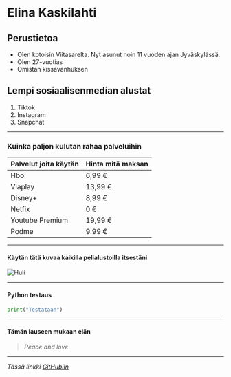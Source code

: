 # Elina Kaskilahti #

## Perustietoa ##
* Olen kotoisin Viitasarelta. Nyt asunut noin 11 vuoden ajan Jyväskylässä.
* Olen 27-vuotias
* Omistan kissavanhuksen


## Lempi sosiaalisenmedian alustat ##

1. Tiktok
2. Instagram
3. Snapchat

---

### Kuinka paljon kulutan rahaa palveluihin ###

| **Palvelut joita käytän**      | **Hinta mitä maksan**  |
|-----------|------|
| Hbo | 6,99 €   |
| Viaplay | 13,99 €   |
| Disney+ | 8,99 €   |
| Netfix | 0 € |
| Youtube Premium | 19,99 € |
| Podme | 9.99 € |

---

#### Käytän tätä kuvaa kaikilla pelialustoilla itsestäni ####

![Huli](https://blogger.googleusercontent.com/img/b/R29vZ2xl/AVvXsEgEpieDhmDfkBjkNZ4uuVvIxezbZEQ_HnxpI1xXSo0l95i8y4N3E66L5czH-EG6NGDWgIqodthy_yoPkd_cFBJQUubGmUFh9MVNtaRD0tcZAJNV3cWHNlIZiWu0Ry_7JgMukvllTONdJlY/s1600/cinderella-disneyscreencaps.com-1824+(800x593).jpg)

---

#### Python testaus ####

```python
print("Testataan")
```
---

#### Tämän lauseen mukaan elän ####
> *Peace and love*

---

*Tässä linkki [GitHubiin](https://github.com/)*

